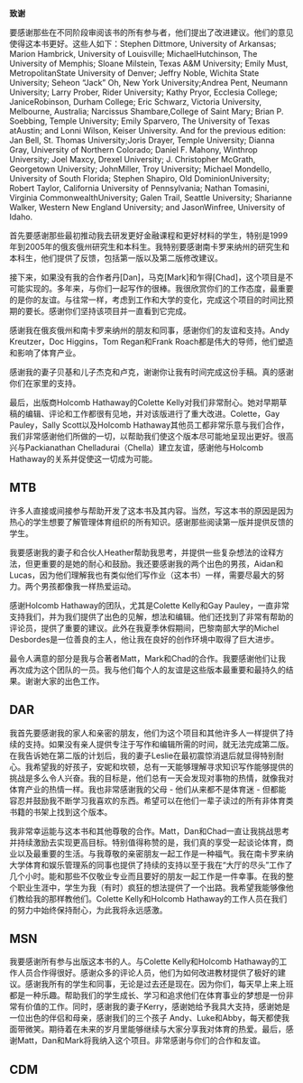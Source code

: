 **致谢**

要感谢那些在不同阶段审阅该书的所有参与者，他们提出了改进建议。他们的意见使得这本书更好。这些人如下：Stephen Dittmore, University of Arkansas; Marion Hambrick, University of Louisville; MichaelHutchinson, The University of Memphis; Sloane Milstein, Texas A&M University; Emily Must, MetropolitanState University of Denver; Jeffry Noble, Wichita State University; Seheon “Jack” Oh, New York University;Andrea Pent, Neumann University; Larry Prober, Rider University; Kathy Pryor, Ecclesia College; JaniceRobinson, Durham College; Eric Schwarz, Victoria University, Melbourne, Australia; Narcissus Shambare,College of Saint Mary; Brian P. Soebbing, Temple University; Emily Sparvero, The University of Texas atAustin; and Lonni Wilson, Keiser University. And for the previous edition: Jan Bell, St. Thomas University;Joris Drayer, Temple University; Dianna Gray, University of Northern Colorado; Daniel F. Mahony, Winthrop University; Joel Maxcy, Drexel University; J. Christopher McGrath, Georgetown University; JohnMiller, Troy University; Michael Mondello, University of South Florida; Stephen Shapiro, Old DominionUniversity; Robert Taylor, California University of Pennsylvania; Nathan Tomasini, Virginia CommonwealthUniversity; Galen Trail, Seattle University; Sharianne Walker, Western New England University; and JasonWinfree, University of Idaho.

首先要感谢那些最初推动我去研发更好金融课程和更好材料的学生，特别是1999年到2005年的俄亥俄州研究生和本科生。我特别要感谢南卡罗来纳州的研究生和本科生，他们提供了反馈，包括第一版以及第二版修改建议。

接下来，如果没有我的合作者丹[Dan]，马克[Mark]和乍得[Chad]，这个项目是不可能实现的。多年来，与你们一起写作的很棒。我很欣赏你们的工作态度，最重要的是你的友谊。与往常一样，考虑到工作和大学的变化，完成这个项目的时间比预期的要长。感谢你们坚持该项目并一直看到它完成。

感谢我在俄亥俄州和南卡罗来纳州的朋友和同事，感谢你们的友谊和支持。Andy Kreutzer，Doc Higgins，Tom Regan和Frank Roach都是伟大的导师，他们塑造和影响了体育产业。

感谢我的妻子贝基和儿子杰克和卢克，谢谢你让我有时间完成这份手稿。真的感谢你们在家里的支持。

最后，出版商Holcomb Hathaway的Colette Kelly对我们非常耐心。她对早期草稿的编辑、评论和工作都很有见地，并对该版进行了重大改进。Colette，Gay Pauley，Sally Scott以及Holcomb Hathaway其他员工都非常乐意与我们合作，我们非常感谢他们所做的一切，以帮助我们使这个版本尽可能地呈现出更好。很高兴与Packianathan Chelladurai（Chella）建立友谊，感谢他与Holcomb Hathaway的关系并促使这一切成为可能。

MTB
---

许多人直接或间接参与帮助开发了这本书及其内容。当然，写这本书的原因是因为热心的学生想要了解管理体育组织的所有知识。感谢那些阅读第一版并提供反馈的学生。

我要感谢我的妻子和合伙人Heather帮助我思考，并提供一些复杂想法的诠释方法，但更重要的是她的耐心和鼓励。我还要感谢我的两个出色的男孩，Aidan和Lucas，因为他们理解我也有类似他们写作业（这本书）一样，需要尽最大的努力。两个男孩都像我一样热爱运动。

感谢Holcomb Hathaway的团队，尤其是Colette Kelly和Gay Pauley，一直非常支持我们，并为我们提供了出色的见解，想法和编辑。他们还找到了非常有帮助的评论员，提供了重要的建议。此外在我夏季休假期间，巴黎南部大学的Michel Desbordes是一位善良的主人，他让我在良好的创作环境中取得了巨大进步。

最令人满意的部分是我与合著者Matt，Mark和Chad的合作。我要感谢他们让我再次成为这个团队的一员。我与他们每个人的友谊是这些版本最重要和最持久的结果。谢谢大家的出色工作。

DAR
---
我首先要感谢我的家人和亲密的朋友，他们为这个项目和其他许多人一样提供了持续的支持。如果没有亲人提供专注于写作和编辑所需的时间，就无法完成第二版。在我告诉她在第二版的计划后，我的妻子Leslie在最初震惊消退后就显得特别耐心。我希望我的好孩子，安妮和坎顿，总有一天能够理解寻求知识写作能够提供的挑战是多么令人兴奋。我的目标是，他们总有一天会发现对事物的热情，就像我对体育产业的热情一样。我也非常感谢我的父母 - 他们从来都不是体育迷 - 但都能容忍并鼓励我不断学习我喜欢的东西。希望可以在他们一辈子读过的所有非体育类书籍的书架上找到这个版本。

我非常幸运能与这本书和其他尊敬的合作。Matt，Dan和Chad一直让我挑战思考并持续激励去实现更高目标。特别值得称赞的是，我们真的享受一起谈论体育，商业以及最重要的生活。与我尊敬的亲密朋友一起工作是一种福气。我在南卡罗来纳大学体育和娱乐管理系的同事也提供了持续的支持以至于我在“大厅的尽头”工作了几个小时。能和那些不仅敬业专业而且要好的朋友一起工作是一件幸事。在我的整个职业生涯中，学生为我（有时）疯狂的想法提供了一个出路。我希望我能够像他们教给我的那样教他们。Colette Kelly和Holcomb Hathaway的工作人员在我们的努力中始终保持耐心，为此我将永远感激。

MSN
---
我要感谢所有参与出版这本书的人。与Colette Kelly和Holcomb Hathaway的工作人员合作得很好。感谢众多的评论人员，他们为如何改进教材提供了极好的建议。感谢我所有的学生和同事，无论是过去还是现在。因为你们，每天早上来上班都是一种乐趣。帮助我们的学生成长、学习和追求他们在体育事业的梦想是一份非常有价值的工作。同时，感谢我的妻子Kerry，感谢她给予我具大支持，感谢她是一位出色的伴侣和母亲，感谢我们的三个孩子 Andy、Luke和Abby，每天都使我面带微笑。期待着在未来的岁月里能够继续与大家分享我对体育的热爱。最后，感谢Matt，Dan和Mark将我纳入这个项目。非常感谢与你们的合作和友谊。

CDM
---
